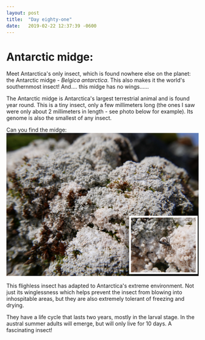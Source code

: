 ```yaml
---
layout: post
title:  "Day eighty-one"
date:   2019-02-22 12:37:39 -0600
---
```

# Antarctic midge:   
Meet Antarctica's only insect, which is found nowhere else on the planet: the Antarctic midge - *Belgica antarctica*. This also makes it the world's southernmost insect! And.... this midge has no wings...... 

The Antarctic midge is Antarctica's largest terrestrial animal and is found year round. This is a tiny insect, only a few millimeters long (the ones I saw were only about 2 millimeters in length - see photo below for example). Its genome is also the smallest of any insect. 

Can you find the midge: 
![Antarctic midge](/assets/blog_photos/190222/BelgicaAntarctica_Midge.jpg)

This flighless insect has adapted to Antarctica's extreme environment. Not just its winglessness which helps prevent the insect from blowing into inhospitable areas, but they are also extremely tolerant of freezing and drying. 

They have a life cycle that lasts two years, mostly in the larval stage. In the austral summer adults will emerge, but will only live for 10 days. A fascinating insect! 